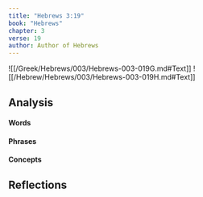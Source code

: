 ```yaml
---
title: "Hebrews 3:19"
book: "Hebrews"
chapter: 3
verse: 19
author: Author of Hebrews
---
```

![[/Greek/Hebrews/003/Hebrews-003-019G.md#Text]]
![[/Hebrew/Hebrews/003/Hebrews-003-019H.md#Text]]

## Analysis

#### Words

#### Phrases

#### Concepts

## Reflections
